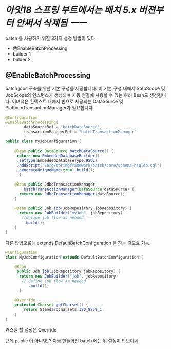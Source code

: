 # *아잇18 스프링 부트에서는 배치 5.x 버젼부터  안써서 삭제됨 ㅡㅡ*


batch 를 사용하기 위한 3가지 설정 방법이 있다. 
- @EnableBatchProcessing
- builder 1
- bulder 2


## @EnableBatchProcessing
batch jobs 구축을 위한 기본 구성을 제공합니다.
이 기본 구성 내에서 StepScope 및 JobScope의 인스턴스가 생성되며 자동 연결에 사용할 수 있는 여러 Bean도 생성됩니다.
이녀석은 컨텍스트 내에서 빈으로 제공되는 DataSource 및 PlatformTransactionManager가 필요합니다.

```java
@Configuration 
@EnableBatchProcessing(
		dataSourceRef = "batchDataSource",
		transactionManagerRef = "batchTransactionManager"
		)
public class MyJobConfiguration {
	
	@Bean public DataSource batchDataSource() {
	 return new EmbeddedDatabaseBuilder()
	 .setType(EmbeddedDatabaseType.HSQL)
	 .addScript("/org/springframework/batch/core/schema-hsqldb.sql")
	 .generateUniqueName(true).build();
	  }
	
	@Bean public JdbcTransactionManager 
		batchTransactionManager(DataSource dataSource) {
	  return new JdbcTransactionManager(dataSource);
	}
	
	@Bean public Job job(JobRepository jobRepository) {
	  return new JobBuilder("myJob", jobRepository)
	   //define job flow as needed 
		.build(); 
	} 
}
```


다른 방법으로는 
extends DefaultBatchConfiguration  을 하는 것으로 가능. 

```java
@Configuration 
class MyJobConfiguration extends DefaultBatchConfiguration { 
	
	@Bean
	 public Job job(JobRepository jobRepository) {
	  return new JobBuilder("job", jobRepository)
	   // define job flow as needed 
		  .build(); 
	  } 
	
	@Override
	protected Charset getCharset() { 
		return StandardCharsets.ISO_8859_1; 
	}
}

```

커스텀 할 설정은 Override

근데 public 이 아니넹..? 
지금 만들어진 batch 에는 위 설정이 안보이네. 